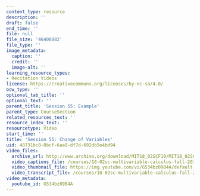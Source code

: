 ```yaml
---
content_type: resource
description: ''
draft: false
end_time: ''
file: null
file_size: '46408882'
file_type: ''
image_metadata:
  caption: ''
  credit: ''
  image-alt: ''
learning_resource_types:
- Recitation Videos
license: https://creativecommons.org/licenses/by-nc-sa/4.0/
ocw_type: ''
optional_tab_title: ''
optional_text: ''
parent_title: 'Session 55: Example'
parent_type: CourseSection
related_resources_text: ''
resource_index_text: ''
resourcetype: Video
start_time: ''
title: 'Session 55: Change of Variables'
uid: 48731bc8-8bcf-6aa8-df7d-692db5e4bd94
video_files:
  archive_url: http://www.archive.org/download/MIT18_02SCF10/MIT18_02SCF10Rec_38_300k.mp4
  video_captions_file: /courses/18-02sc-multivariable-calculus-fall-2010/1930e9b310695a89bad55602381b4867_G534bz09B4A.vtt
  video_thumbnail_file: https://img.youtube.com/vi/G534bz09B4A/default.jpg
  video_transcript_file: /courses/18-02sc-multivariable-calculus-fall-2010/4e642f85f4aa3d2cf3affa3c528dbdfa_G534bz09B4A.pdf
video_metadata:
  youtube_id: G534bz09B4A
---
```


